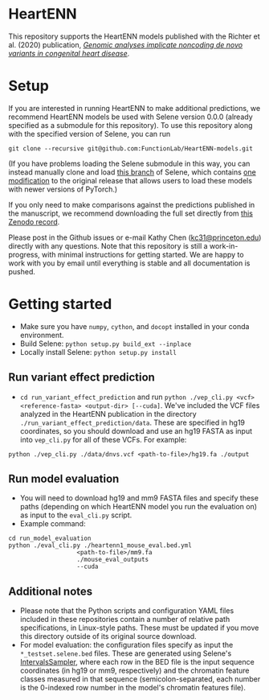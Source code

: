 # HeartENN

This repository supports the HeartENN models published with the Richter et al. (2020) publication, [_Genomic analyses implicate noncoding de novo variants in congenital heart disease_](https://doi.org/10.1038/s41588-020-0652-z).

# Setup

If you are interested in running HeartENN to make additional predictions, we recommend HeartENN models be used with Selene version 0.0.0 (already specified as a submodule for this repository). To use this repository along with the specified version of Selene, you can run 
```
git clone --recursive git@github.com:FunctionLab/HeartENN-models.git
```
(If you have problems loading the Selene submodule in this way, you can instead manually clone and load [this branch](https://github.com/kathyxchen/selene/tree/heartenn-branch-0.0.0) of Selene, which contains [one modification](https://github.com/kathyxchen/selene/commit/512dc4d7d194059a97fa8fdeffed5b8bbe2bafe1) to the original release that allows users to load these models with newer versions of PyTorch.)

If you only need to make comparisons against the predictions published in the manuscript, we recommend downloading the full set directly from [this Zenodo record](https://doi.org/10.5281/zenodo.4065588). 

Please post in the Github issues or e-mail Kathy Chen (kc31@princeton.edu) directly with any questions. Note that this repository is still a work-in-progress, with minimal instructions for getting started. We are happy to work with you by email until everything is stable and all documentation is pushed. 

# Getting started
- Make sure you have `numpy`, `cython`, and `docopt` installed in your conda environment.
- Build Selene: `python setup.py build_ext --inplace`
- Locally install Selene: `python setup.py install`

## Run variant effect prediction
- `cd run_variant_effect_prediction` and run `python ./vep_cli.py <vcf> <reference-fasta> <output-dir> [--cuda]`. We've included the VCF files analyzed in the HeartENN publication in the directory `./run_variant_effect_prediction/data`. These are specified in hg19 coordinates, so you should download and use an hg19 FASTA as input into `vep_cli.py` for all of these VCFs. For example:
```
python ./vep_cli.py ./data/dnvs.vcf <path-to-file>/hg19.fa ./output
```

## Run model evaluation 
- You will need to download hg19 and mm9 FASTA files and specify these paths (depending on which HeartENN model you run the evaluation on) as input to the `eval_cli.py` script.
- Example command: 
```
cd run_model_evaluation
python ./eval_cli.py ./heartenn1_mouse_eval.bed.yml 
                   <path-to-file>/mm9.fa
                   ./mouse_eval_outputs
                   --cuda
```

## Additional notes
- Please note that the Python scripts and configuration YAML files included in these repositories contain a number of relative path specifications, in Linux-style paths. These must be updated if you move this directory outside of its original source download.
- For model evaluation: the configuration files specify as input the `*_testset.selene.bed` files. These are generated using Selene's [IntervalsSampler](http://selene.flatironinstitute.org/overview/cli.html#intervals-sampler), where each row in the BED file is the input sequence coordinates (in hg19 or mm9, respectively) and the chromatin feature classes measured in that sequence (semicolon-separated, each number is the 0-indexed row number in the model's chromatin features file).
